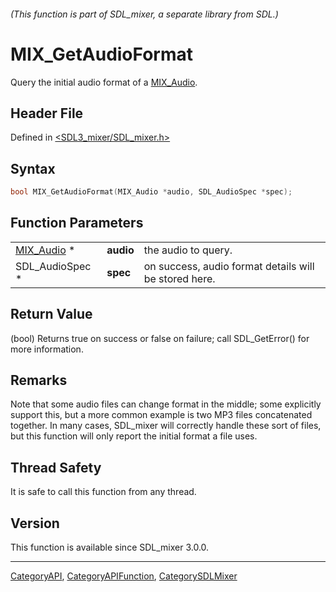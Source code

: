 ###### (This function is part of SDL_mixer, a separate library from SDL.)
# MIX_GetAudioFormat

Query the initial audio format of a [MIX_Audio](MIX_Audio).

## Header File

Defined in [<SDL3_mixer/SDL_mixer.h>](https://github.com/libsdl-org/SDL_mixer/blob/main/include/SDL3_mixer/SDL_mixer.h)

## Syntax

```c
bool MIX_GetAudioFormat(MIX_Audio *audio, SDL_AudioSpec *spec);
```

## Function Parameters

|                          |           |                                                       |
| ------------------------ | --------- | ----------------------------------------------------- |
| [MIX_Audio](MIX_Audio) * | **audio** | the audio to query.                                   |
| SDL_AudioSpec *          | **spec**  | on success, audio format details will be stored here. |

## Return Value

(bool) Returns true on success or false on failure; call SDL_GetError() for
more information.

## Remarks

Note that some audio files can change format in the middle; some explicitly
support this, but a more common example is two MP3 files concatenated
together. In many cases, SDL_mixer will correctly handle these sort of
files, but this function will only report the initial format a file uses.

## Thread Safety

It is safe to call this function from any thread.

## Version

This function is available since SDL_mixer 3.0.0.

----
[CategoryAPI](CategoryAPI), [CategoryAPIFunction](CategoryAPIFunction), [CategorySDLMixer](CategorySDLMixer)

